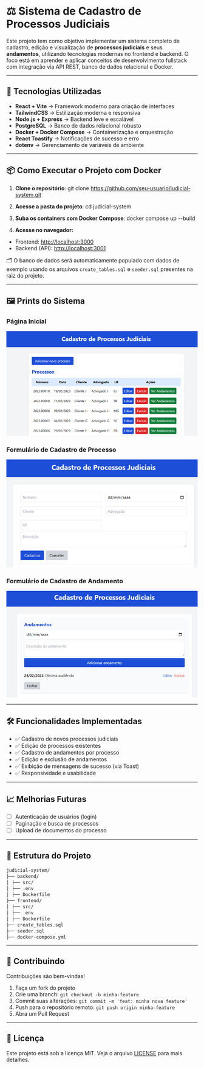 # ⚖️ Sistema de Cadastro de Processos Judiciais

Este projeto tem como objetivo implementar um sistema completo de cadastro, edição e visualização de **processos judiciais** e seus **andamentos**, utilizando tecnologias modernas no frontend e backend. O foco está em aprender e aplicar conceitos de desenvolvimento fullstack com integração via API REST, banco de dados relacional e Docker.

---

## 🚀 Tecnologias Utilizadas

- **React + Vite** → Framework moderno para criação de interfaces  
- **TailwindCSS** → Estilização moderna e responsiva  
- **Node.js + Express** → Backend leve e escalável  
- **PostgreSQL** → Banco de dados relacional robusto  
- **Docker + Docker Compose** → Containerização e orquestração  
- **React Toastify** → Notificações de sucesso e erro  
- **dotenv** → Gerenciamento de variáveis de ambiente  

---

## 📦 Como Executar o Projeto com Docker

1. **Clone o repositório**:
git clone https://github.com/seu-usuario/judicial-system.git

2. **Acesse a pasta do projeto**:
cd judicial-system

3. **Suba os containers com Docker Compose**:
docker compose up --build

4. **Acesse no navegador:**

- Frontend: [http://localhost:3000](http://localhost:3000)
- Backend (API): [http://localhost:3001](http://localhost:3001)

🗂️ O banco de dados será automaticamente populado com dados de exemplo usando os arquivos `create_tables.sql` e `seeder.sql` presentes na raiz do projeto.

---

## 🖼️ Prints do Sistema

### Página Inicial
![Página Inicial](images/pagina-incial.PNG)

### Formulário de Cadastro de Processo
![Formulário de Cadastro de Processo](images/formulario-cadastro.PNG)

### Formulário de Cadastro de Andamento
![Formulário de Cadastro de Andamento](images/formulario-andamentos.PNG)

---

## 🛠️ Funcionalidades Implementadas

- ✅ Cadastro de novos processos judiciais
- ✅ Edição de processos existentes
- ✅ Cadastro de andamentos por processo
- ✅ Edição e exclusão de andamentos
- ✅ Exibição de mensagens de sucesso (via Toast)
- ✅ Responsividade e usabilidade

---

## 📈 Melhorias Futuras

- [ ] Autenticação de usuários (login)
- [ ] Paginação e busca de processos
- [ ] Upload de documentos do processo

---

## 📁 Estrutura do Projeto

```
judicial-system/
├── backend/
│ ├── src/
│ ├── .env
│ ├── Dockerfile
├── frontend/
│ ├── src/
│ ├── .env
│ ├── Dockerfile
├── create_tables.sql
├── seeder.sql
├── docker-compose.yml

```
---

## 🤝 Contribuindo

Contribuições são bem-vindas!
1. Faça um fork do projeto
2. Crie uma branch: `git checkout -b minha-feature`
3. Commit suas alterações: `git commit -m 'feat: minha nova feature'`
4. Push para o repositório remoto: `git push origin minha-feature`
5. Abra um Pull Request

---

## 📄 Licença

Este projeto está sob a licença MIT. Veja o arquivo [LICENSE](LICENSE) para mais detalhes.
